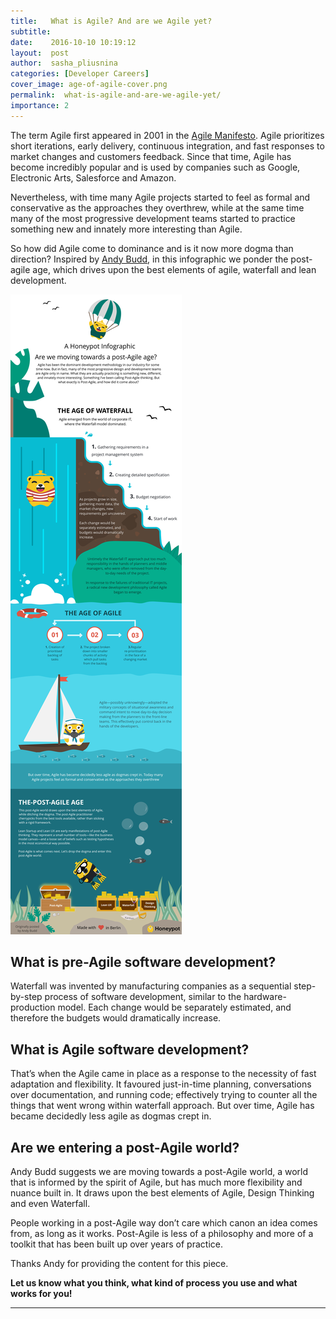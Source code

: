```yaml
---
title:   What is Agile? And are we Agile yet?
subtitle:
date:    2016-10-10 10:19:12
layout:  post
author:  sasha_pliusnina
categories: [Developer Careers]
cover_image: age-of-agile-cover.png
permalink:  what-is-agile-and-are-we-agile-yet/
importance: 2
---
```

The term Agile first appeared in 2001 in the  [Agile Manifesto](http://agilemanifesto.org). Agile prioritizes short iterations, early delivery, continuous integration, and fast responses to market changes and customers feedback. Since that time, Agile has become incredibly popular and is used by companies such as Google, Electronic Arts, Salesforce and Amazon. 

<!--more-->

Nevertheless, with time many Agile projects started to feel as formal and conservative as the approaches they overthrew, while at the same time many of the most progressive development teams started to practice something new and innately more interesting than Agile. 

So how did Agile come to dominance and is it now more dogma than direction? Inspired by [Andy Budd](http://www.andybudd.com/archives/2016/08/are_we_moving_towards_a_postagile_age/), in this infographic we ponder the post-agile age, which drives upon the best elements of agile, waterfall and lean development. 

![age-of-agile.svg](/assets/images/age-of-agile.svg)

## What is pre-Agile software development?

Waterfall was invented by manufacturing companies as a sequential step-by-step process of software development, similar to the hardware-production model. Each change would be separately estimated, and therefore the budgets would dramatically increase.
  
## What is Agile software development?

That’s when the Agile came in place as a response to the necessity of fast adaptation and flexibility. It favoured just-in-time planning, conversations over documentation, and running code; effectively trying to counter all the things that went wrong within waterfall approach. But over time, Agile has became decidedly less agile as dogmas crept in.

## Are we entering a post-Agile world?

Andy Budd suggests we are moving towards a post-Agile world, a world that is informed by the spirit of Agile, but has much more flexibility and nuance built in. It draws upon the best elements of Agile, Design Thinking and even Waterfall.

People working in a post-Agile way don’t care which canon an idea comes from, as long as it works. Post-Agile is less of a philosophy and more of a toolkit that has been built up over years of practice.

Thanks Andy for providing the content for this piece. 

**Let us know what you think, what kind of process you use and what works for you!**

* * *

